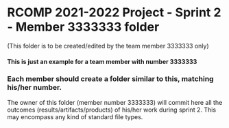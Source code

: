 RCOMP 2021-2022 Project - Sprint 2 - Member 3333333 folder
===========================================
(This folder is to be created/edited by the team member 3333333 only)

#### This is just an example for a team member with number 3333333 ####
### Each member should create a folder similar to this, matching his/her number. ###
The owner of this folder (member number 3333333) will commit here all the outcomes (results/artifacts/products)		       of his/her work during sprint 2. This may encompass any kind of standard file types.
